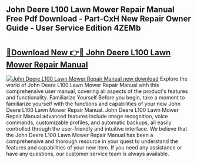## John Deere L100 Lawn Mower Repair Manual Free Pdf Download - Part-CxH New Repair Owner Guide - User Service Edition 4ZEMb

# <h2><a href="http://bc63398.oget.top/?id=John+Deere+L100+Lawn+Mower+Repair+Manual">🔗Download New 👉🔴 John Deere L100 Lawn Mower Repair Manual</a></h2>

[![John Deere L100 Lawn Mower Repair Manual new download](https://i.imgur.com/5g1atiW.png)](http://bc63398.oget.top/?id=John+Deere+L100+Lawn+Mower+Repair+Manual)
Explore the world of John Deere L100 Lawn Mower Repair Manual with this comprehensive user manual, covering all aspects of the product's features and functionality. Familiarize Yourself Before you begin, take a moment to familiarize yourself with the functions and capabilities of your new John Deere L100 Lawn Mower Repair Manual. John Deere L100 Lawn Mower Repair Manual advanced features include image recognition, voice commands, customizable profiles, and automatic backups, all easily controlled through the user-friendly and intuitive interface. We believe that the John Deere L100 Lawn Mower Repair Manual has been a comprehensive and thorough resource in your quest to understand the features and capabilities of your new item. If you need any assistance or have any questions, our customer service team is always available.
